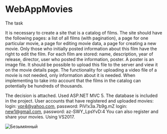 # WebAppMovies

The task

It is necessary to create a site that is a catalog of films. The site should have the following pages: a list of all films (with pagination), a page for one particular movie, a page for editing movie data, a page for creating a new movie. Only those who initially posted information about this film have the right to edit the film. For each film are stored: name, description, year of release, director, user who posted the information, poster. A poster is an image file. It should be possible to upload this file to the server and view it on the movie details page. The functionality for uploading a video file of a movie is not needed, only information about it is needed. When implementing to take into account that the films in the catalog can potentially be hundreds of thousands.

The decision is attached. Used ASP.NET MVC 5. 
The database is included in the project. User accounts that have registered and uploaded movies:
login: vpr4@yahoo.com, password: PiV!x3a.7b9g.mZ
login: new1@gmail.com, password: az-SWY_LpsYvD:4
You can also register and share your movies. Using VS2017.

![Безымянный](https://user-images.githubusercontent.com/43531046/61181862-684e8f80-a634-11e9-8814-02554c41f362.png)
